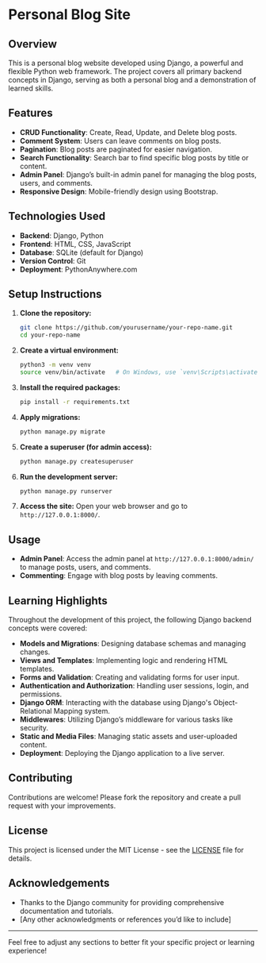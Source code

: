 
# Personal Blog Site

## Overview

This is a personal blog website developed using Django, a powerful and flexible Python web framework. The project covers all primary backend concepts in Django, serving as both a personal blog and a demonstration of learned skills.

## Features

- **CRUD Functionality**: Create, Read, Update, and Delete blog posts.
- **Comment System**: Users can leave comments on blog posts.
- **Pagination**: Blog posts are paginated for easier navigation.
- **Search Functionality**: Search bar to find specific blog posts by title or content.
- **Admin Panel**: Django’s built-in admin panel for managing the blog posts, users, and comments.
- **Responsive Design**: Mobile-friendly design using Bootstrap.

## Technologies Used

- **Backend**: Django, Python
- **Frontend**: HTML, CSS, JavaScript
- **Database**: SQLite (default for Django)
- **Version Control**: Git
- **Deployment**: PythonAnywhere.com

## Setup Instructions

1. **Clone the repository:**
   ```bash
   git clone https://github.com/yourusername/your-repo-name.git
   cd your-repo-name
   ```

2. **Create a virtual environment:**
   ```bash
   python3 -m venv venv
   source venv/bin/activate   # On Windows, use `venv\Scripts\activate`
   ```

3. **Install the required packages:**
   ```bash
   pip install -r requirements.txt
   ```

4. **Apply migrations:**
   ```bash
   python manage.py migrate
   ```

5. **Create a superuser (for admin access):**
   ```bash
   python manage.py createsuperuser
   ```

6. **Run the development server:**
   ```bash
   python manage.py runserver
   ```

7. **Access the site:**
   Open your web browser and go to `http://127.0.0.1:8000/`.

## Usage

- **Admin Panel**: Access the admin panel at `http://127.0.0.1:8000/admin/` to manage posts, users, and comments.
- **Commenting**: Engage with blog posts by leaving comments.

## Learning Highlights

Throughout the development of this project, the following Django backend concepts were covered:

- **Models and Migrations**: Designing database schemas and managing changes.
- **Views and Templates**: Implementing logic and rendering HTML templates.
- **Forms and Validation**: Creating and validating forms for user input.
- **Authentication and Authorization**: Handling user sessions, login, and permissions.
- **Django ORM**: Interacting with the database using Django's Object-Relational Mapping system.
- **Middlewares**: Utilizing Django’s middleware for various tasks like security.
- **Static and Media Files**: Managing static assets and user-uploaded content.
- **Deployment**: Deploying the Django application to a live server.

## Contributing

Contributions are welcome! Please fork the repository and create a pull request with your improvements.

## License

This project is licensed under the MIT License - see the [LICENSE](LICENSE) file for details.

## Acknowledgements

- Thanks to the Django community for providing comprehensive documentation and tutorials.
- [Any other acknowledgments or references you’d like to include]

---

Feel free to adjust any sections to better fit your specific project or learning experience!
